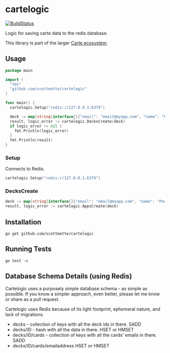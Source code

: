 # cartelogic

[![BuildStatus](https://travis-ci.org/scottmotte/cartelogic.png?branch=master)](https://travis-ci.org/scottmotte/cartelogic)

Logic for saving carte data to the redis database.

This library is part of the larger [Carte ecosystem](https://github.com/scottmotte/carte).

## Usage

```go
package main

import (
  "fmt"
  "github.com/scottmotte/cartelogic"
)

func main() {
  cartelogic.Setup("redis://127.0.0.1:6379")

  deck := map[string]interface{}{"email": "email@myapp.com", "name": "People Deck"}
  result, logic_error := cartelogic.DecksCreate(deck)
  if logic_error != nil {
    fmt.Println(logic_error)
  }
  fmt.Println(result)
}
```

### Setup

Connects to Redis.

```go
cartelogic.Setup("redis://127.0.0.1.6379")
```

### DecksCreate

```go
deck := map[string]interface{}{"email": "email@myapp.com", "name": "People Deck"}
result, logic_error := cartelogic.AppsCreate(deck)
```

## Installation

```
go get github.com/scottmotte/cartelogic
```

## Running Tests

```
go test -v
```

## Database Schema Details (using Redis)

Cartelogic uses a purposely simple database schema - as simple as possible. If you know a simpler approach, even better, please let me know or share as a pull request. 

Cartelogic uses Redis because of its light footprint, ephemeral nature, and lack of migrations.

* decks - collection of keys with all the deck ids in there. SADD
* decks/ID - hash with all the data in there. HSET or HMSET
* decks/ID/cards - collection of keys with all the cards' emails in there. SADD
* decks/ID/cards/emailaddress HSET or HMSET

